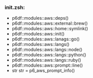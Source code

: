 ### init.zsh:
- p6df::modules::aws::deps()
- p6df::modules::aws::external::brew()
- p6df::modules::aws::home::symlink()
- p6df::modules::aws::init()
- p6df::modules::aws::lanags::go()
- p6df::modules::aws::langs()
- p6df::modules::aws::langs::node()
- p6df::modules::aws::langs::python()
- p6df::modules::aws::langs::ruby()
- p6df::modules::aws::prompt::line()
- str str = p6_aws_prompt_info()

